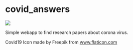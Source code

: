 # covid_answers

![](https://github.com/jspablo/covid_answers/blob/master/search.gif)

Simple webapp to find research papers about corona virus.

Covid19 Icon made by Freepik from www.flaticon.com
